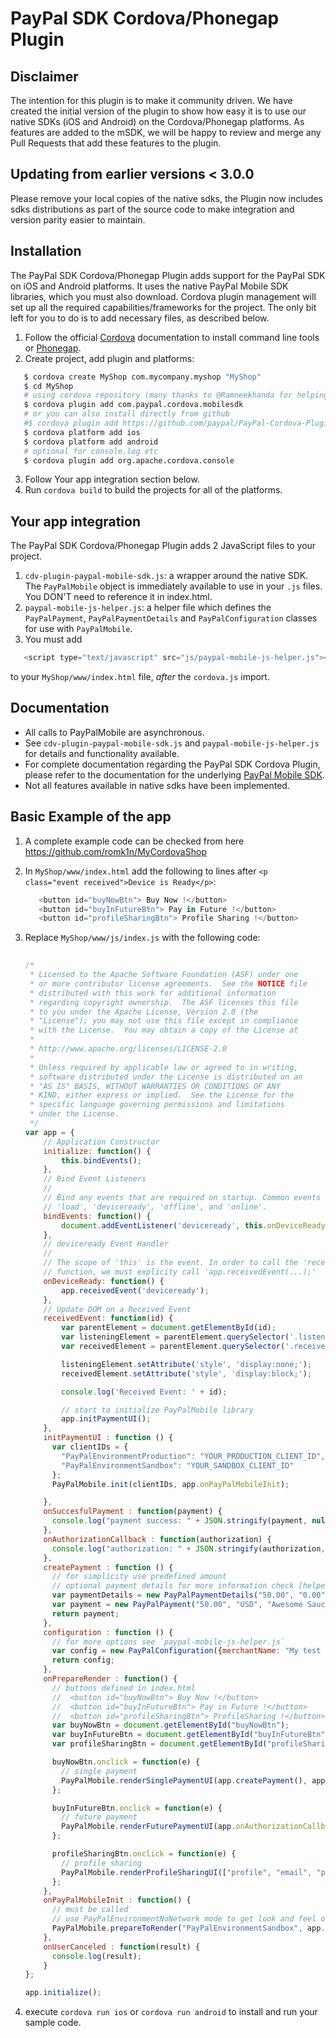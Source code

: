 # PayPal SDK Cordova/Phonegap Plugin


Disclaimer
-----------
The intention for this plugin is to make it community driven. 
We have created the initial version of the plugin to show how easy it is to use our native SDKs (iOS and Android) on the Cordova/Phonegap platforms.
As features are added to the mSDK, we will be happy to review and merge any Pull Requests that add these features to the plugin.


Updating from earlier versions < 3.0.0
-----------------------------
Please remove your local copies of the native sdks, the Plugin now includes sdks distributions as part of the source code to make integration and version parity easier to maintain.


Installation
------------

The PayPal SDK Cordova/Phonegap Plugin adds support for the PayPal SDK on iOS and Android platforms. It uses the native PayPal Mobile SDK libraries, which you must also download. Cordova plugin management will set up all the required capabilities/frameworks for the project. The only bit left for you to do is to add necessary files, as described below.


1. Follow the official [Cordova](https://cordova.apache.org) documentation to install command line tools or [Phonegap](http://phonegap.com/install/).
2. Create project, add plugin and platforms:
```bash
   $ cordova create MyShop com.mycompany.myshop "MyShop"
   $ cd MyShop
   # using cordova repository (many thanks to @Ramneekhanda for helping with this)
   $ cordova plugin add com.paypal.cordova.mobilesdk
   # or you can also install directly from github
   #$ cordova plugin add https://github.com/paypal/PayPal-Cordova-Plugin
   $ cordova platform add ios
   $ cordova platform add android
   # optional for console.log etc
   $ cordova plugin add org.apache.cordova.console
``` 
3. Follow Your app integration section below.
4. Run `cordova build` to build the projects for all of the platforms.


Your app integration
--------------------
The PayPal SDK Cordova/Phonegap Plugin adds 2 JavaScript files to your project.

1. `cdv-plugin-paypal-mobile-sdk.js`: a wrapper around the native SDK. The `PayPalMobile` object is immediately available to use in your `.js` files. You DON'T need to reference it in index.html.
2. `paypal-mobile-js-helper.js`: a helper file which defines the `PayPalPayment`, `PayPalPaymentDetails` and `PayPalConfiguration` classes for use with `PayPalMobile`.
3. You must add 
```javascript
   <script type="text/javascript" src="js/paypal-mobile-js-helper.js"></script>
```
   to your `MyShop/www/index.html` file, _after_ the `cordova.js` import.


Documentation
-------------
- All calls to PayPalMobile are asynchronous.
- See `cdv-plugin-paypal-mobile-sdk.js` and `paypal-mobile-js-helper.js` for details and functionality available.
- For complete documentation regarding the PayPal SDK Cordova Plugin, please refer to the documentation for the underlying [PayPal Mobile SDK](https://developer.paypal.com/webapps/developer/docs/integration/mobile/mobile-sdk-overview/).
- Not all features available in native sdks have been implemented.


Basic Example of the app
------------------------

1. A complete example code can be checked from here https://github.com/romk1n/MyCordovaShop

1. In `MyShop/www/index.html` add the following to lines after `<p class="event received">Device is Ready</p>`:
   ```javascript
      <button id="buyNowBtn"> Buy Now !</button>
      <button id="buyInFutureBtn"> Pay in Future !</button>
      <button id="profileSharingBtn"> Profile Sharing !</button>
   ```

2. Replace `MyShop/www/js/index.js` with the following code:
   ```javascript
      
   /*
    * Licensed to the Apache Software Foundation (ASF) under one
    * or more contributor license agreements.  See the NOTICE file
    * distributed with this work for additional information
    * regarding copyright ownership.  The ASF licenses this file
    * to you under the Apache License, Version 2.0 (the
    * "License"); you may not use this file except in compliance
    * with the License.  You may obtain a copy of the License at
    *
    * http://www.apache.org/licenses/LICENSE-2.0
    *
    * Unless required by applicable law or agreed to in writing,
    * software distributed under the License is distributed on an
    * "AS IS" BASIS, WITHOUT WARRANTIES OR CONDITIONS OF ANY
    * KIND, either express or implied.  See the License for the
    * specific language governing permissions and limitations
    * under the License.
    */
   var app = {
       // Application Constructor
       initialize: function() {
           this.bindEvents();
       },
       // Bind Event Listeners
       //
       // Bind any events that are required on startup. Common events are:
       // 'load', 'deviceready', 'offline', and 'online'.
       bindEvents: function() {
           document.addEventListener('deviceready', this.onDeviceReady, false);
       },
       // deviceready Event Handler
       //
       // The scope of 'this' is the event. In order to call the 'receivedEvent'
       // function, we must explicity call 'app.receivedEvent(...);'
       onDeviceReady: function() {
           app.receivedEvent('deviceready');
       },
       // Update DOM on a Received Event
       receivedEvent: function(id) {
           var parentElement = document.getElementById(id);
           var listeningElement = parentElement.querySelector('.listening');
           var receivedElement = parentElement.querySelector('.received');
   
           listeningElement.setAttribute('style', 'display:none;');
           receivedElement.setAttribute('style', 'display:block;');
   
           console.log('Received Event: ' + id);
   
           // start to initialize PayPalMobile library
           app.initPaymentUI();
       },
       initPaymentUI : function () {
         var clientIDs = {
           "PayPalEnvironmentProduction": "YOUR_PRODUCTION_CLIENT_ID",
           "PayPalEnvironmentSandbox": "YOUR_SANDBOX_CLIENT_ID"
         };
         PayPalMobile.init(clientIDs, app.onPayPalMobileInit);
   
       },
       onSuccesfulPayment : function(payment) {
         console.log("payment success: " + JSON.stringify(payment, null, 4));
       },
       onAuthorizationCallback : function(authorization) {
         console.log("authorization: " + JSON.stringify(authorization, null, 4));
       },
       createPayment : function () {
         // for simplicity use predefined amount
         // optional payment details for more information check [helper js file](https://github.com/paypal/PayPal-Cordova-Plugin/blob/master/www/paypal-mobile-js-helper.js)
         var paymentDetails = new PayPalPaymentDetails("50.00", "0.00", "0.00");
         var payment = new PayPalPayment("50.00", "USD", "Awesome Sauce", "Sale", paymentDetails);
         return payment;
       },
       configuration : function () {
         // for more options see `paypal-mobile-js-helper.js`
         var config = new PayPalConfiguration({merchantName: "My test shop", merchantPrivacyPolicyURL: "https://mytestshop.com/policy", merchantUserAgreementURL: "https://mytestshop.com/agreement"});
         return config;
       },
       onPrepareRender : function() {
         // buttons defined in index.html
         //  <button id="buyNowBtn"> Buy Now !</button>
         //  <button id="buyInFutureBtn"> Pay in Future !</button>
         //  <button id="profileSharingBtn"> ProfileSharing !</button>
         var buyNowBtn = document.getElementById("buyNowBtn");
         var buyInFutureBtn = document.getElementById("buyInFutureBtn");
         var profileSharingBtn = document.getElementById("profileSharingBtn");
   
         buyNowBtn.onclick = function(e) {
           // single payment
           PayPalMobile.renderSinglePaymentUI(app.createPayment(), app.onSuccesfulPayment, app.onUserCanceled);
         };
   
         buyInFutureBtn.onclick = function(e) {
           // future payment
           PayPalMobile.renderFuturePaymentUI(app.onAuthorizationCallback, app.onUserCanceled);
         };
   
         profileSharingBtn.onclick = function(e) {
           // profile sharing
           PayPalMobile.renderProfileSharingUI(["profile", "email", "phone", "address", "futurepayments", "paypalattributes"], app.onAuthorizationCallback, app.onUserCanceled);
         };
       },
       onPayPalMobileInit : function() {
         // must be called
         // use PayPalEnvironmentNoNetwork mode to get look and feel of the flow
         PayPalMobile.prepareToRender("PayPalEnvironmentSandbox", app.configuration(), app.onPrepareRender);
       },
       onUserCanceled : function(result) {
         console.log(result);
       }
   };
   
   app.initialize();
   ```
3. execute `cordova run ios` or `cordova run android` to install and run your sample code.
